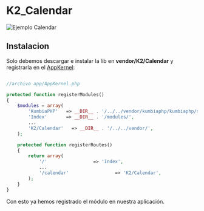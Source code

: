 K2_Calendar
========


![Ejemplo Calendar](https://raw.github.com/manuelj555/K2_Calendar/master/calendar.png)

Instalacion
-----------

Solo debemos descargar e instalar la lib en **vendor/K2/Calendar** y registrarla en el [AppKernel](https://github.com/manuelj555/k2/blob/master/doc/app_kernel.rst):

```php

//archivo app/AppKernel.php

protected function registerModules()
{
    $modules = array(
        'KumbiaPHP'   => __DIR__ . '/../../vendor/kumbiaphp/kumbiaphp/src/',
        'Index'       => __DIR__ . '/modules/',
        ...
        'K2/Calendar'   => __DIR__ . '/../../vendor/',
    );

    protected function registerRoutes()
    {
        return array(
            '/'                 => 'Index',
            ...
            '/calendar'                 => 'K2/Calendar',
        );
    }
}
```

Con esto ya hemos registrado el módulo en nuestra aplicación.